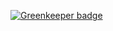 

[![Greenkeeper badge](https://badges.greenkeeper.io/JosephDuffy/consequences-datetime.svg)](https://greenkeeper.io/)